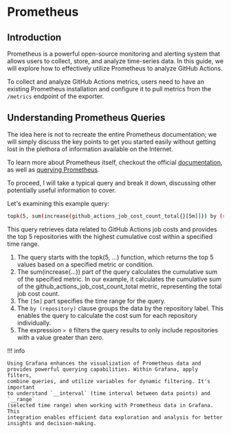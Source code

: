 # Prometheus

## Introduction

Prometheus is a powerful open-source monitoring and alerting system that allows
users to collect, store, and analyze time-series data. In this guide, we will
explore how to effectively utilize Prometheus to analyze GitHub Actions.

To collect and analyze GitHub Actions metrics, users need to have an existing
Prometheus installation and configure it to pull metrics
from the `/metrics` endpoint of the exporter.

## Understanding Prometheus Queries

The idea here is not to recreate the entire Prometheus documentation; we will
simply discuss the key points to get you started easily without getting lost in
the plethora of information available on the Internet.

To learn more about Prometheus itself, checkout the official
[documentation](https://prometheus.io/docs/introduction/overview/),
as well as [querying Prometheus](https://prometheus.io/docs/prometheus/latest/querying/basics/).

To proceed, I will take a typical query and break it down, discussing other
potentially useful information to cover.

Let's examining this example query:

```bash
topk(5, sum(increase(github_actions_job_cost_count_total{}[5m]])) by (repository) > 0)
```

This query retrieves data related to GitHub Actions job costs and
provides the top 5 repositories with the highest cumulative cost
within a specified time range.

1. The query starts with the topk(5, ...) function, which returns the
   top 5 values based on a specified metric or condition.
2. The sum(increase(...)) part of the query calculates the cumulative
   sum of the specified metric. In our example, it calculates the
   cumulative sum of the github_actions_job_cost_count_total metric,
   representing the total job cost count.
3. The `[5m]` part specifies the time range for the query.
4. The `by (repository)` clause groups the data by the repository label.
   This enables the query to calculate the cost sum for each repository individually.
5. The expression `> 0` filters the query results to only include
   repositories with a value greater than zero.

!!! info

    Using Grafana enhances the visualization of Prometheus data and
    provides powerful querying capabilities. Within Grafana, apply filters,
    combine queries, and utilize variables for dynamic filtering. It's important
    to understand `__interval` (time interval between data points) and `__range`
    (selected time range) when working with Prometheus data in Grafana. This
    integration enables efficient data exploration and analysis for better
    insights and decision-making.
